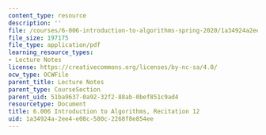```yaml
---
content_type: resource
description: ''
file: /courses/6-006-introduction-to-algorithms-spring-2020/1a34924a2ee4e08c580c2268f8e854ee_MIT6_006S20_r12.pdf
file_size: 197175
file_type: application/pdf
learning_resource_types:
- Lecture Notes
license: https://creativecommons.org/licenses/by-nc-sa/4.0/
ocw_type: OCWFile
parent_title: Lecture Notes
parent_type: CourseSection
parent_uid: 51ba9637-0a92-32f2-88ab-0bef851c9ad4
resourcetype: Document
title: 6.006 Introduction to Algorithms, Recitation 12
uid: 1a34924a-2ee4-e08c-580c-2268f8e854ee
---
```


